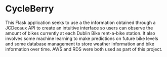 # CycleBerry

This Flask application seeks to use a the information obtained through a JCDecaux API to create an intuitive interface so users can observe the amount of bikes currently at each Dublin Bike rent-a-bike station. It also involves some machine learning to make predictions on future bike levels and some database management to store weather information and bike information over time. AWS and RDS were both used as part of this project.
